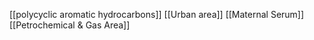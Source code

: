 [[polycyclic aromatic hydrocarbons]]
[[Urban area]]
[[Maternal Serum]]
[[Petrochemical & Gas Area]]
